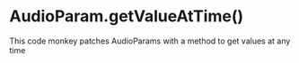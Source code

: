 # AudioParam.getValueAtTime()

This code monkey patches AudioParams with a method to get values at any time
